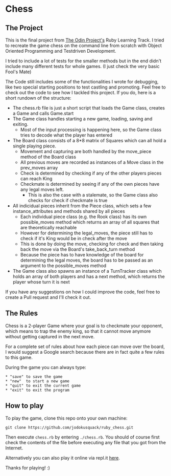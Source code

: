 # Chess

## The Project
This is the final project from [The Odin Project's](https://www.theodinproject.com/courses/ruby-programming/lessons/ruby-final-project?ref=lnav)
Ruby Learning Track. I tried to recreate the game chess on the command line
from scratch with Object Oriented Programming and Testdriven Development.

I tried to include a lot of tests for the smaller methods but in the end
didn't include many different tests for whole games. (I just check the very basic
Fool's Mate)

The Code still includes some of the functionalities I wrote for debugging, like
two special starting positions to test castling and promoting.
Feel free to check out the code to see how I tackled this project.
If you do, here is a short rundown of the structure:

- The chess.rb file is just a short script that loads the Game class, creates a Game and calls Game.start
- The Game class handles starting a new game, loading, saving and exiting.
    - Most of the input processing is happening here, so the Game class tries to decode what the player has entered
- The Board class consists of a 8*8 matrix of Squares which can all hold a single playing piece.
    - Movement and capturing are both handled by the move_piece method of the Board class
    - All previous moves are recorded as instances of a Move class in the prev_moves array
    - Check is determined by checking if any of the other players pieces can reach King
    - Checkmate is determined by seeing if any of the own pieces have any legal moves left.
        - This is also the case with a stalemate, so the Game class also checks for check if checkmate is true
- All indicidual pieces inherit from the Piece class, which sets a few instance_attributes and methods shared by all pieces
    - Each individual piece class (e.g. the Rook class) has its own possible_moves method which returns an array of all squares that are theoretically reachable
    - However for determining the legal_moves, the piece still has to check if it's King would be in check after the move
    - This is done by doing the move, checking for check and then taking back the move via the Board's take_back_turn method
    - Because the piece has to have knowledge of the board for determining the legal moves, the board has to be passed as an argument to the possible_moves method
- The Game class also spawns an instance of a TurnTracker class which holds an array of both players and has a next method, which returns the player whose turn it is next

If you have any suggestions on how I could improve the code, feel free to
create a Pull request and I'll check it out.

## The Rules
Chess is a 2-player Game where your goal is to checkmate your opponent, which
means to trap the enemy king, so that it cannot move anymore without getting
captured in the next move.

For a complete set of rules about how each piece can move over the board, I
would suggest a Google search because there are in fact quite a few rules to
this game.

During the game you can always type:

    * "save" to save the game
    * "new"  to start a new game
    * "quit" to exit the current game
    * "exit" to exit the program

## How to play
To play the game, clone this repo onto your own machine:

`git clone https://github.com/jodokusquack/ruby_chess.git`

Then execute `chess.rb` by entering `./chess.rb`.
You should of course first check the contents of the file before executing any
file that you got from the Internet.

Alternatively you can also play it online via repl.it [here](https://repl.it/@jodokusquack/rubychess).

Thanks for playing! :)

